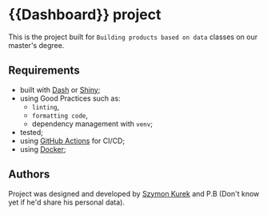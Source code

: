 # {{Dashboard}} project 

This is the project built for `Building products based on data` classes on our master's degree. 

## Requirements 

- built with [Dash](https://dash.plotly.com/) or [Shiny](https://shiny.rstudio.com/);
- using Good Practices such as: 
  - `linting`, 
  - `formatting code`,
  - dependency management with `venv`;
- tested;
- using [GitHub Actions](https://github.com/features/actions) for CI/CD;
- using [Docker](https://www.docker.com/);

## Authors
Project was designed and developed by [Szymon Kurek](https://github.com/kurekszymon) and P.B (Don't know yet if he'd share his personal data).